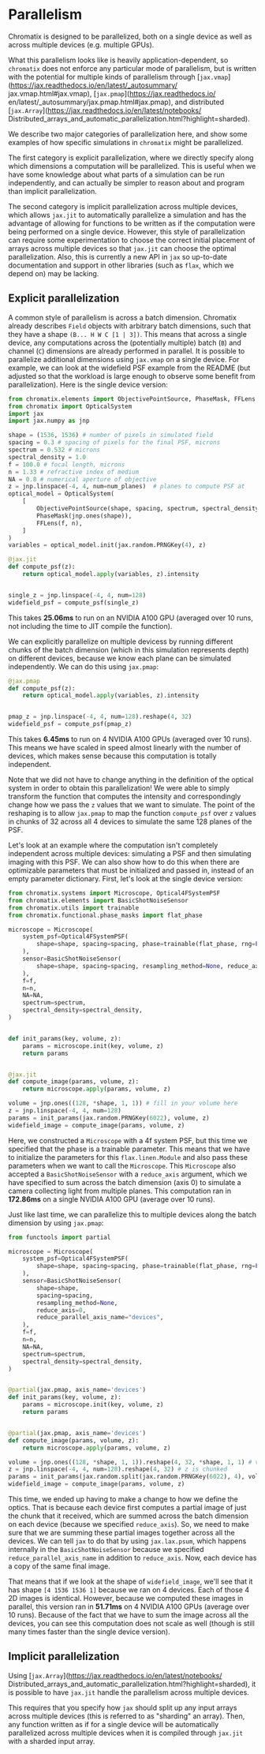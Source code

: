 # Parallelism

Chromatix is designed to be parallelized, both on a single device as well as
across multiple devices (e.g. multiple GPUs).

What this parallelism looks like is heavily application-dependent, so
`chromatix` does not enforce any particular mode of parallelism, but
is written with the potential for multiple kinds of parallelism through
[``jax.vmap``](https://jax.readthedocs.io/en/latest/_autosummary/
jax.vmap.html#jax.vmap), [``jax.pmap``](https://jax.readthedocs.io/
en/latest/_autosummary/jax.pmap.html#jax.pmap), and distributed
[``jax.Array``](https://jax.readthedocs.io/en/latest/notebooks/
Distributed_arrays_and_automatic_parallelization.html?highlight=sharded).

We describe two major categories of parallelization here, and show some
examples of how specific simulations in `chromatix` might be parallelized.

The first category is explicit parallelization, where we directly specify along
which dimensions a computation will be parallelized. This is useful when we
have some knowledge about what parts of a simulation can be run independently,
and can actually be simpler to reason about and program than implicit
parallelization.

The second category is implicit parallelization across multiple devices,
which allows ``jax.jit`` to automatically parallelize a simulation and has the
advantage of allowing for functions to be written as if the computation were
being performed on a single device. However, this style of parallelization
can require some experimentation to choose the correct initial placement of
arrays across multiple devices so that ``jax.jit`` can choose the optimal
parallelization. Also, this is currently a new API in `jax` so up-to-date
documentation and support in other libraries (such as `flax`, which we depend
on) may be lacking.

## Explicit parallelization

A common style of parallelism is across a batch dimension. Chromatix already
describes ``Field`` objects with arbitrary batch dimensions, such that they
have a shape `(B... H W C [1 | 3])`. This means that across a single device,
any computations across the (potentially multiple) batch (`B`) and channel (`C`)
dimensions are already performed in parallel. It is possible to parallelize
additional dimensions using `jax.vmap` on a single device. For example, we can
look at the widefield PSF example from the README (but adjusted so that the
workload is large enough to observe some benefit from parallelization). Here is
the single device version:

```python
from chromatix.elements import ObjectivePointSource, PhaseMask, FFLens
from chromatix import OpticalSystem
import jax
import jax.numpy as jnp

shape = (1536, 1536) # number of pixels in simulated field
spacing = 0.3 # spacing of pixels for the final PSF, microns
spectrum = 0.532 # microns
spectral_density = 1.0
f = 100.0 # focal length, microns
n = 1.33 # refractive index of medium
NA = 0.8 # numerical aperture of objective
z = jnp.linspace(-4, 4, num=num_planes)  # planes to compute PSF at
optical_model = OpticalSystem(
    [
        ObjectivePointSource(shape, spacing, spectrum, spectral_density, f, n, NA),
        PhaseMask(jnp.ones(shape)),
        FFLens(f, n),
    ]
)
variables = optical_model.init(jax.random.PRNGKey(4), z)

@jax.jit
def compute_psf(z):
    return optical_model.apply(variables, z).intensity


single_z = jnp.linspace(-4, 4, num=128)
widefield_psf = compute_psf(single_z)
```

This takes **25.06ms** to run on an NVIDIA A100 GPU (averaged over 10 runs, not
including the time to JIT compile the function).

We can explicitly parallelize on multiple devicess by running different chunks of
the batch dimension (which in this simulation represents depth) on different
devices, because we know each plane can be simulated independently. We can do this
using ``jax.pmap``:

```python
@jax.pmap
def compute_psf(z):
    return optical_model.apply(variables, z).intensity


pmap_z = jnp.linspace(-4, 4, num=128).reshape(4, 32)
widefield_psf = compute_psf(pmap_z)
```

This takes **6.45ms** to run on 4 NVIDIA A100 GPUs (averaged over 10 runs). This
means we have scaled in speed almost linearly with the number of devices, which
makes sense because this computation is totally independent.

Note that we did not have to change anything in the definition of the optical
system in order to obtain this parallelization! We were able to simply
transform the function that computes the intensity and correspondingly change
how we pass the ``z`` values that we want to simulate. The point of the
reshaping is to allow ``jax.pmap`` to map the function ``compute_psf`` over
``z`` values in chunks of 32 across all 4 devices to simulate the same 128 planes
of the PSF.

Let's look at an example where the computation isn't completely independent
across multiple devices: simulating a PSF and then simulating imaging with this
PSF. We can also show how to do this when there are optimizable parameters that
must be initialized and passed in, instead of an empty parameter dictionary.
First, let's look at the single device version:

```python
from chromatix.systems import Microscope, Optical4FSystemPSF
from chromatix.elements import BasicShotNoiseSensor
from chromatix.utils import trainable
from chromatix.functional.phase_masks import flat_phase

microscope = Microscope(
    system_psf=Optical4FSystemPSF(
        shape=shape, spacing=spacing, phase=trainable(flat_phase, rng=False)
    ),
    sensor=BasicShotNoiseSensor(
        shape=shape, spacing=spacing, resampling_method=None, reduce_axis=0
    ),
    f=f,
    n=n,
    NA=NA,
    spectrum=spectrum,
    spectral_density=spectral_density,
)


def init_params(key, volume, z):
    params = microscope.init(key, volume, z)
    return params


@jax.jit
def compute_image(params, volume, z):
    return microscope.apply(params, volume, z)

volume = jnp.ones((128, *shape, 1, 1)) # fill in your volume here
z = jnp.linspace(-4, 4, num=128)
params = init_params(jax.random.PRNGKey(6022), volume, z)
widefield_image = compute_image(params, volume, z)
```

Here, we constructed a ``Microscope`` with a 4f system PSF, but this time we
specified that the phase is a trainable parameter. This means that we have to
initialize the parameters for this ``flax.linen.Module`` and also pass these
parameters when we want to call the ``Microscope``. This ``Microscope`` also
accepted a ``BasicShotNoiseSensor`` with a ``reduce_axis`` argument, which we
have specified to sum across the batch dimension (axis 0) to simulate a camera
collecting light from multiple planes. This computation ran in **172.86ms** on a
single NVIDIA A100 GPU (average over 10 runs).

Just like last time, we can parallelize this to multiple devices along the
batch dimension by using ``jax.pmap``:

```python
from functools import partial

microscope = Microscope(
    system_psf=Optical4FSystemPSF(
        shape=shape, spacing=spacing, phase=trainable(flat_phase, rng=False)
    ),
    sensor=BasicShotNoiseSensor(
        shape=shape,
        spacing=spacing,
        resampling_method=None,
        reduce_axis=0,
        reduce_parallel_axis_name="devices",
    ),
    f=f,
    n=n,
    NA=NA,
    spectrum=spectrum,
    spectral_density=spectral_density,
)


@partial(jax.pmap, axis_name='devices')
def init_params(key, volume, z):
    params = microscope.init(key, volume, z)
    return params


@partial(jax.pmap, axis_name='devices')
def compute_image(params, volume, z):
    return microscope.apply(params, volume, z)

volume = jnp.ones((128, *shape, 1, 1)).reshape(4, 32, *shape, 1, 1) # volume is chunked
z = jnp.linspace(-4, 4, num=128).reshape(4, 32) # z is chunked
params = init_params(jax.random.split(jax.random.PRNGKey(6022), 4), volume, z)
widefield_image = compute_image(params, volume, z)
```

This time, we ended up having to make a change to how we define the optics. That
is because each device first computes a partial image of just the chunk that it
received, which are summed across the batch dimension on each device (because we
specified ``reduce_axis``). So, we need to make sure that we are summing these
partial images together across all the devices. We can tell `jax` to do that by
using ``jax.lax.psum``, which happens internally in the ``BasicShotNoiseSensor``
because we specified ``reduce_parallel_axis_name`` in addition to
``reduce_axis``. Now, each device has a copy of the same final image.

That means that if we look at the shape of ``widefield_image``, we'll see that
it has shape `[4 1536 1536 1]` because we ran on 4 devices. Each of those 4
2D images is identical. However, because we computed these images in parallel,
this version ran in **51.71ms** on 4 NVIDIA A100 GPUs (average over 10 runs).
Because of the fact that we have to sum the image across all the devices, you
can see this computation does not scale as well (though is still many times
faster than the single device version).
 
## Implicit parallelization

Using [``jax.Array``](https://jax.readthedocs.io/en/latest/notebooks/
Distributed_arrays_and_automatic_parallelization.html?highlight=sharded), it is
possible to have ``jax.jit`` handle the parallelism across multiple devices.

This requires that you specify how `jax` should split up any input arrays
across multiple devices (this is referred to as "sharding" an array). Then, any
function written as if for a single device will be automatically parallelized
across multiple devices when it is compiled through ``jax.jit`` with a sharded
input array.